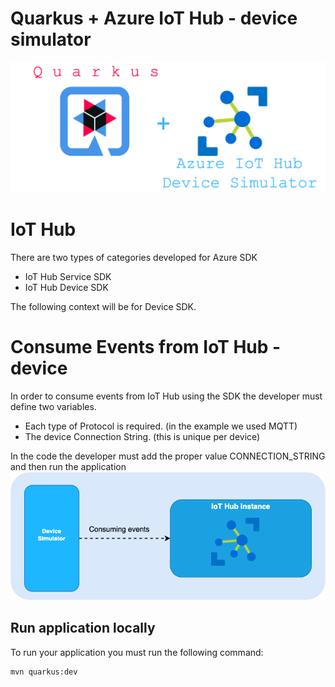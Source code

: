 # Quarkus + Azure IoT Hub - device simulator
![banner](quarkusiothub.png)

# IoT Hub

There are two types of categories developed for Azure SDK
 - IoT Hub Service SDK
 - IoT Hub Device SDK

The following context will be for Device SDK. 

# Consume Events from IoT Hub - device

In order to consume events from IoT Hub using the SDK the developer must define two variables.

- Each type of Protocol is required. (in the example we used MQTT)
- The device Connection String. (this is unique per device)

In the code the developer must add the proper value CONNECTION_STRING and then run the application
![banner](simple_diagram.png)


## Run application locally

To run your application you must run the following command:
```shell script
mvn quarkus:dev
```
